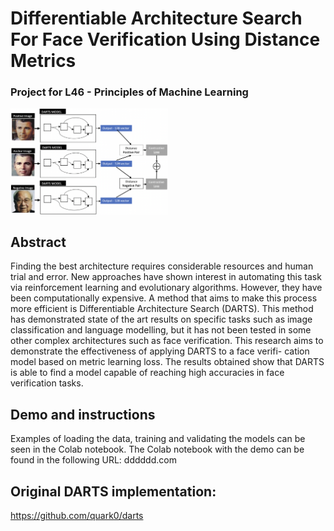 # Differentiable Architecture Search For Face Verification Using Distance Metrics
### Project for L46 - Principles of Machine Learning
<img width="50%" src="./img/model-diagram.png" />

## Abstract
Finding the best architecture requires considerable resources and human trial and error. New approaches have shown interest in automating this task via reinforcement learning and evolutionary algorithms. However, they have been computationally expensive. A method that aims to make this process more efficient is Differentiable Architecture Search (DARTS). This method has demonstrated state of the art results on specific tasks such as image classification and language modelling, but it has not been tested in some other complex architectures such as face verification. This research aims to demonstrate the effectiveness of applying DARTS to a face verifi- cation model based on metric learning loss. The results obtained show that DARTS is able to find a model capable of reaching high accuracies in face verification tasks.

## Demo and instructions
Examples of loading the data, training and validating the models can be seen in the Colab notebook. The Colab notebook with the demo can be found in the following URL: dddddd.com

## Original DARTS implementation: 
https://github.com/quark0/darts